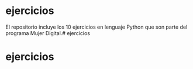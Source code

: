 # ejercicios
El repositorio incluye los 10 ejercicios en lenguaje Python que son parte del programa Mujer Digital.# ejercicios
# ejercicios
